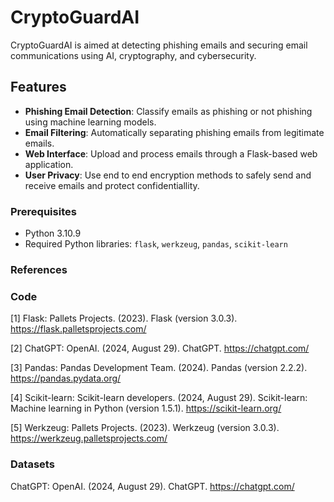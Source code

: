# CryptoGuardAI

CryptoGuardAI is aimed at detecting phishing emails and securing email communications using AI, cryptography, and cybersecurity.

## Features

- **Phishing Email Detection**: Classify emails as phishing or not phishing using machine learning models.
- **Email Filtering**: Automatically separating phishing emails from legitimate emails.
- **Web Interface**: Upload and process emails through a Flask-based web application.
- **User Privacy**: Use end to end encryption methods to safely send and receive emails and protect confidentiallity.

### Prerequisites

- Python 3.10.9
- Required Python libraries: `flask`, `werkzeug`, `pandas`, `scikit-learn`

### References
### Code
[1] Flask: Pallets Projects. (2023). Flask (version 3.0.3). https://flask.palletsprojects.com/

[2] ChatGPT: OpenAI. (2024, August 29). ChatGPT. https://chatgpt.com/

[3] Pandas: Pandas Development Team. (2024). Pandas (version 2.2.2). https://pandas.pydata.org/

[4] Scikit-learn: Scikit-learn developers. (2024, August 29). Scikit-learn: Machine learning in Python (version 1.5.1). https://scikit-learn.org/

[5] Werkzeug: Pallets Projects. (2023). Werkzeug (version 3.0.3). https://werkzeug.palletsprojects.com/

### Datasets
ChatGPT: OpenAI. (2024, August 29). ChatGPT. https://chatgpt.com/

